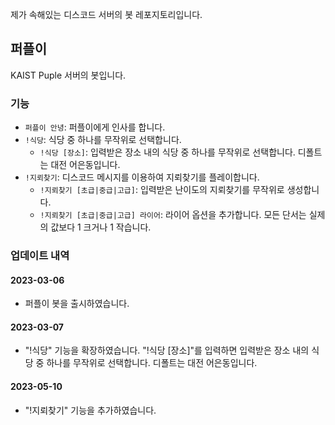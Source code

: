 제가 속해있는 디스코드 서버의 봇 레포지토리입니다.

## 퍼플이
KAIST Puple 서버의 봇입니다.

### 기능   
- `퍼플이 안녕`: 퍼플이에게 인사를 합니다.
- `!식당`: 식당 중 하나를 무작위로 선택합니다.  
    - `!식당 [장소]`: 입력받은 장소 내의 식당 중 하나를 무작위로 선택합니다. 디폴트는 대전 어은동입니다.
- `!지뢰찾기`: 디스코드 메시지를 이용하여 지뢰찾기를 플레이합니다.
    - `!지뢰찾기 [초급|중급|고급]`: 입력받은 난이도의 지뢰찾기를 무작위로 생성합니다.
    - `!지뢰찾기 [초급|중급|고급] 라이어`: 라이어 옵션을 추가합니다. 모든 단서는 실제의 값보다 1 크거나 1 작습니다.


### 업데이트 내역     
#### 2023-03-06  
- 퍼플이 봇을 출시하였습니다.
#### 2023-03-07
- "!식당" 기능을 확장하였습니다. "!식당 [장소]"를 입력하면 입력받은 장소 내의 식당 중 하나를 무작위로 선택합니다. 디폴트는 대전 어은동입니다.
#### 2023-05-10
- "!지뢰찾기" 기능을 추가하였습니다.